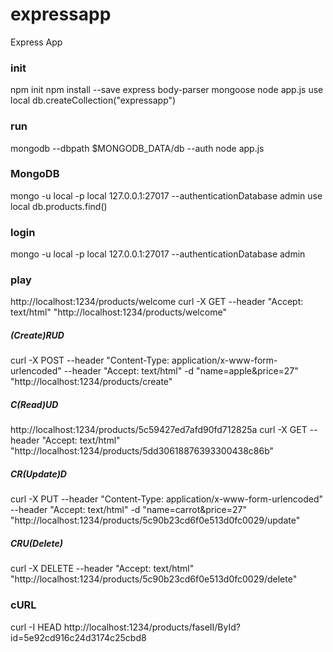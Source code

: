 # expressapp
Express App

### init
npm init
npm install --save express body-parser mongoose
node app.js
use local
db.createCollection("expressapp")

### run
mongodb --dbpath $MONGODB_DATA/db --auth
node app.js

### MongoDB
mongo -u local -p local 127.0.0.1:27017 --authenticationDatabase admin
use local
db.products.find()

### login
mongo -u local -p local 127.0.0.1:27017 --authenticationDatabase admin

### play
http://localhost:1234/products/welcome
curl -X GET --header "Accept: text/html" "http://localhost:1234/products/welcome"

##### (Create)RUD
curl -X POST --header "Content-Type: application/x-www-form-urlencoded" --header "Accept: text/html" -d "name=apple&price=27" "http://localhost:1234/products/create"

##### C(Read)UD
http://localhost:1234/products/5c59427ed7afd90fd712825a
curl -X GET --header "Accept: text/html" "http://localhost:1234/products/5dd30618876393300438c86b"

##### CR(Update)D
curl -X PUT --header "Content-Type: application/x-www-form-urlencoded" --header "Accept: text/html" -d "name=carrot&price=27" "http://localhost:1234/products/5c90b23cd6f0e513d0fc0029/update"

##### CRU(Delete)
curl -X DELETE --header "Accept: text/html" "http://localhost:1234/products/5c90b23cd6f0e513d0fc0029/delete"

### cURL
curl -I HEAD http://localhost:1234/products/faseII/ById?id=5e92cd916c24d3174c25cbd8